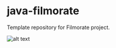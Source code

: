# java-filmorate
Template repository for Filmorate project.

![alt text](resources/Filmorate_ER.png)

